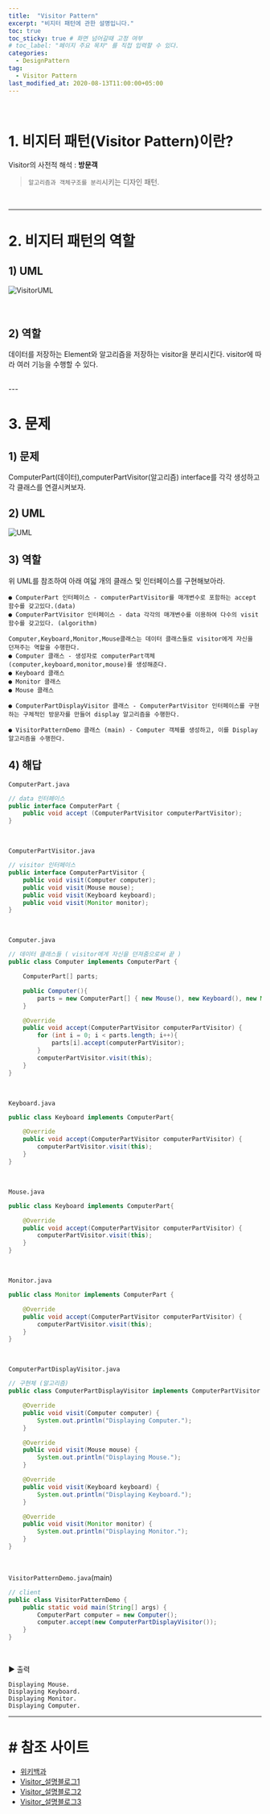 ```yaml
---
title:  "Visitor Pattern"
excerpt: "비지터 패턴에 관한 설명입니다."
toc: true
toc_sticky: true # 화면 넘어갈때 고정 여부
# toc_label: "페이지 주요 목차" 를 직접 입력할 수 있다.
categories:
  - DesignPattern
tag:
  - Visitor Pattern
last_modified_at: 2020-08-13T11:00:00+05:00
---
```

<br>

# 1. 비지터 패턴(Visitor Pattern)이란? 

Visitor의 사전적 해석 : __방문객__ <br>

> `알고리즘과 객체구조를 분리`시키는 디자인 패턴. <br>

<br>

---

# 2. 비지터 패턴의 역할

## 1) UML

![VisitorUML](/assets/images/VisitorUML.png)


<br>

## 2) 역할

데이터를 저장하는 Element와 알고리즘을 저장하는 visitor을 분리시킨다.
visitor에 따라 여러 기능을 수행할 수 있다.

<br>
---

# 3. 문제

## 1) 문제
ComputerPart(데이터),computerPartVisitor(알고리즘) interface를 각각 생성하고 각 클래스를 연결시켜보자.

## 2) UML
![UML](/assets/images/Visitor_pattern_uml.jpg)

## 3) 역할
위 UML를 참조하여 아래 여덟 개의 클래스 및 인터페이스를 구현해보아라.

```
● ComputerPart 인터페이스 - computerPartVisitor를 매개변수로 포함하는 accept함수를 갖고있다.(data)
● ComputerPartVisitor 인터페이스 - data 각각의 매개변수를 이용하여 다수의 visit함수를 갖고있다. (algorithm)

Computer,Keyboard,Monitor,Mouse클래스는 데이터 클래스들로 visitor에게 자신을 던져주는 역할을 수행한다.
● Computer 클래스 - 생성자로 computerPart객체(computer,keyboard,monitor,mouse)를 생성해준다. 
● Keyboard 클래스
● Monitor 클래스
● Mouse 클래스

● ComputerPartDisplayVisitor 클래스 - ComputerPartVisitor 인터페이스를 구현하는 구체적인 방문자를 만들어 display 알고리즘을 수행한다.

● VisitorPatternDemo 클래스 (main) - Computer 객체를 생성하고, 이를 Display 알고리즘을 수행한다.

```

## 4) 해답

`ComputerPart.java`
```java
// data 인터페이스
public interface ComputerPart {
    public void accept (ComputerPartVisitor computerPartVisitor);
}
```
<br>

`ComputerPartVisitor.java`
```java
// visitor 인터페이스
public interface ComputerPartVisitor {
    public void visit(Computer computer);
    public void visit(Mouse mouse);
    public void visit(Keyboard keyboard);
    public void visit(Monitor monitor);
}

```
<br>

`Computer.java`
```java
// 데이터 클래스들 ( visitor에게 자신을 던져줌으로써 끝 )
public class Computer implements ComputerPart {

    ComputerPart[] parts;

    public Computer(){
        parts = new ComputerPart[] { new Mouse(), new Keyboard(), new Monitor() };
    }

    @Override
    public void accept(ComputerPartVisitor computerPartVisitor) {
        for (int i = 0; i < parts.length; i++){
            parts[i].accept(computerPartVisitor);
        }
        computerPartVisitor.visit(this);
    }
}
```
<br>

`Keyboard.java`
```java
public class Keyboard implements ComputerPart{

    @Override
    public void accept(ComputerPartVisitor computerPartVisitor) {
        computerPartVisitor.visit(this);
    }
}
```
<br>

`Mouse.java`
```java
public class Keyboard implements ComputerPart{

    @Override
    public void accept(ComputerPartVisitor computerPartVisitor) {
        computerPartVisitor.visit(this);
    }
}
```
<br>

`Monitor.java`
```java
public class Monitor implements ComputerPart {

    @Override
    public void accept(ComputerPartVisitor computerPartVisitor) {
        computerPartVisitor.visit(this);
    }
}
```
<br>

`ComputerPartDisplayVisitor.java`
```java
// 구현체 (알고리즘)
public class ComputerPartDisplayVisitor implements ComputerPartVisitor {

    @Override
    public void visit(Computer computer) {
        System.out.println("Displaying Computer.");
    }

    @Override
    public void visit(Mouse mouse) {
        System.out.println("Displaying Mouse.");
    }

    @Override
    public void visit(Keyboard keyboard) {
        System.out.println("Displaying Keyboard.");
    }

    @Override
    public void visit(Monitor monitor) {
        System.out.println("Displaying Monitor.");
    }   
}
```
<br>

`VisitorPatternDemo.java`(main)
```java
// client
public class VisitorPatternDemo {
    public static void main(String[] args) {
        ComputerPart computer = new Computer();
        computer.accept(new ComputerPartDisplayVisitor());
    }
}
```
<br>

▶︎ 출력
```
Displaying Mouse.
Displaying Keyboard.
Displaying Monitor.
Displaying Computer.
```

---

# # 참조 사이트

- [위키백과](https://ko.wikipedia.org/wiki/비지터_패턴)
- [Visitor_설명블로그1](https://dailyheumsi.tistory.com/216)
- [Visitor_설명블로그2](https://kunoo.tistory.com/entry/행위-패턴-Visitor-pattern-비지터-패턴)
- [Visitor_설명블로그3](https://blog.hansoolabs.com/564)


